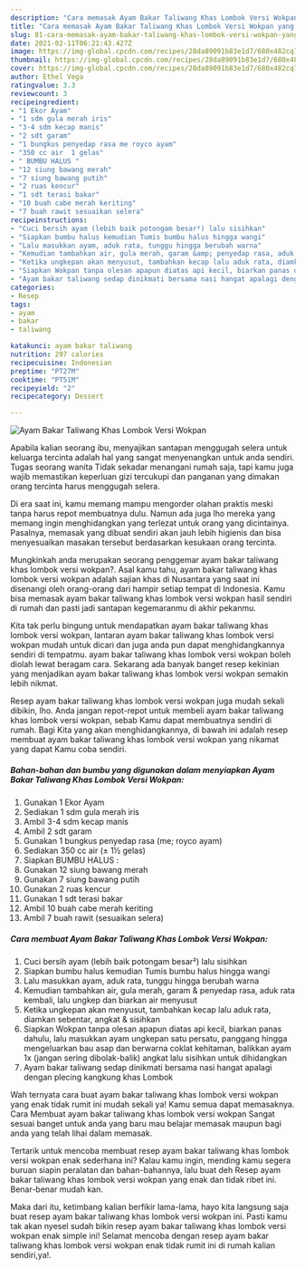 ```yaml
---
description: "Cara memasak Ayam Bakar Taliwang Khas Lombok Versi Wokpan yang enak dan Mudah Dibuat"
title: "Cara memasak Ayam Bakar Taliwang Khas Lombok Versi Wokpan yang enak dan Mudah Dibuat"
slug: 81-cara-memasak-ayam-bakar-taliwang-khas-lombok-versi-wokpan-yang-enak-dan-mudah-dibuat
date: 2021-02-11T06:21:43.427Z
image: https://img-global.cpcdn.com/recipes/28da89091b83e1d7/680x482cq70/ayam-bakar-taliwang-khas-lombok-versi-wokpan-foto-resep-utama.jpg
thumbnail: https://img-global.cpcdn.com/recipes/28da89091b83e1d7/680x482cq70/ayam-bakar-taliwang-khas-lombok-versi-wokpan-foto-resep-utama.jpg
cover: https://img-global.cpcdn.com/recipes/28da89091b83e1d7/680x482cq70/ayam-bakar-taliwang-khas-lombok-versi-wokpan-foto-resep-utama.jpg
author: Ethel Vega
ratingvalue: 3.3
reviewcount: 3
recipeingredient:
- "1 Ekor Ayam"
- "1 sdm gula merah iris"
- "3-4 sdm kecap manis"
- "2 sdt garam"
- "1 bungkus penyedap rasa me royco ayam"
- "350 cc air  1 gelas"
- " BUMBU HALUS "
- "12 siung bawang merah"
- "7 siung bawang putih"
- "2 ruas kencur"
- "1 sdt terasi bakar"
- "10 buah cabe merah keriting"
- "7 buah rawit sesuaikan selera"
recipeinstructions:
- "Cuci bersih ayam (lebih baik potongam besar²) lalu sisihkan"
- "Siapkan bumbu halus kemudian Tumis bumbu halus hingga wangi"
- "Lalu masukkan ayam, aduk rata, tunggu hingga berubah warna"
- "Kemudian tambahkan air, gula merah, garam &amp; penyedap rasa, aduk rata kembali, lalu ungkep dan biarkan air menyusut"
- "Ketika ungkepan akan menyusut, tambahkan kecap lalu aduk rata, diamkan sebentar, angkat &amp; sisihkan"
- "Siapkan Wokpan tanpa olesan apapun diatas api kecil, biarkan panas dahulu, lalu masukkan ayam ungkepan satu persatu, panggang hingga mengeluarkan bau asap dan berwarna coklat kehitaman, balikkan ayam 1x (jangan sering dibolak-balik) angkat lalu sisihkan untuk dihidangkan"
- "Ayam bakar taliwang sedap dinikmati bersama nasi hangat apalagi dengan plecing kangkung khas Lombok"
categories:
- Resep
tags:
- ayam
- bakar
- taliwang

katakunci: ayam bakar taliwang 
nutrition: 297 calories
recipecuisine: Indonesian
preptime: "PT27M"
cooktime: "PT51M"
recipeyield: "2"
recipecategory: Dessert

---
```



![Ayam Bakar Taliwang Khas Lombok Versi Wokpan](https://img-global.cpcdn.com/recipes/28da89091b83e1d7/680x482cq70/ayam-bakar-taliwang-khas-lombok-versi-wokpan-foto-resep-utama.jpg)

Apabila kalian seorang ibu, menyajikan santapan menggugah selera untuk keluarga tercinta adalah hal yang sangat menyenangkan untuk anda sendiri. Tugas seorang  wanita Tidak sekadar menangani rumah saja, tapi kamu juga wajib memastikan keperluan gizi tercukupi dan panganan yang dimakan orang tercinta harus menggugah selera.

Di era  saat ini, kamu memang mampu mengorder olahan praktis meski tanpa harus repot membuatnya dulu. Namun ada juga lho mereka yang memang ingin menghidangkan yang terlezat untuk orang yang dicintainya. Pasalnya, memasak yang dibuat sendiri akan jauh lebih higienis dan bisa menyesuaikan masakan tersebut berdasarkan kesukaan orang tercinta. 



Mungkinkah anda merupakan seorang penggemar ayam bakar taliwang khas lombok versi wokpan?. Asal kamu tahu, ayam bakar taliwang khas lombok versi wokpan adalah sajian khas di Nusantara yang saat ini disenangi oleh orang-orang dari hampir setiap tempat di Indonesia. Kamu bisa memasak ayam bakar taliwang khas lombok versi wokpan hasil sendiri di rumah dan pasti jadi santapan kegemaranmu di akhir pekanmu.

Kita tak perlu bingung untuk mendapatkan ayam bakar taliwang khas lombok versi wokpan, lantaran ayam bakar taliwang khas lombok versi wokpan mudah untuk dicari dan juga anda pun dapat menghidangkannya sendiri di tempatmu. ayam bakar taliwang khas lombok versi wokpan boleh diolah lewat beragam cara. Sekarang ada banyak banget resep kekinian yang menjadikan ayam bakar taliwang khas lombok versi wokpan semakin lebih nikmat.

Resep ayam bakar taliwang khas lombok versi wokpan juga mudah sekali dibikin, lho. Anda jangan repot-repot untuk membeli ayam bakar taliwang khas lombok versi wokpan, sebab Kamu dapat membuatnya sendiri di rumah. Bagi Kita yang akan menghidangkannya, di bawah ini adalah resep membuat ayam bakar taliwang khas lombok versi wokpan yang nikamat yang dapat Kamu coba sendiri.

<!--inarticleads1-->

##### Bahan-bahan dan bumbu yang digunakan dalam menyiapkan Ayam Bakar Taliwang Khas Lombok Versi Wokpan:

1. Gunakan 1 Ekor Ayam
1. Sediakan 1 sdm gula merah iris
1. Ambil 3-4 sdm kecap manis
1. Ambil 2 sdt garam
1. Gunakan 1 bungkus penyedap rasa (me; royco ayam)
1. Sediakan 350 cc air (± 1½ gelas)
1. Siapkan  BUMBU HALUS :
1. Gunakan 12 siung bawang merah
1. Gunakan 7 siung bawang putih
1. Gunakan 2 ruas kencur
1. Gunakan 1 sdt terasi bakar
1. Ambil 10 buah cabe merah keriting
1. Ambil 7 buah rawit (sesuaikan selera)




<!--inarticleads2-->

##### Cara membuat Ayam Bakar Taliwang Khas Lombok Versi Wokpan:

1. Cuci bersih ayam (lebih baik potongam besar²) lalu sisihkan
1. Siapkan bumbu halus kemudian Tumis bumbu halus hingga wangi
1. Lalu masukkan ayam, aduk rata, tunggu hingga berubah warna
1. Kemudian tambahkan air, gula merah, garam &amp; penyedap rasa, aduk rata kembali, lalu ungkep dan biarkan air menyusut
1. Ketika ungkepan akan menyusut, tambahkan kecap lalu aduk rata, diamkan sebentar, angkat &amp; sisihkan
1. Siapkan Wokpan tanpa olesan apapun diatas api kecil, biarkan panas dahulu, lalu masukkan ayam ungkepan satu persatu, panggang hingga mengeluarkan bau asap dan berwarna coklat kehitaman, balikkan ayam 1x (jangan sering dibolak-balik) angkat lalu sisihkan untuk dihidangkan
1. Ayam bakar taliwang sedap dinikmati bersama nasi hangat apalagi dengan plecing kangkung khas Lombok




Wah ternyata cara buat ayam bakar taliwang khas lombok versi wokpan yang enak tidak rumit ini mudah sekali ya! Kamu semua dapat memasaknya. Cara Membuat ayam bakar taliwang khas lombok versi wokpan Sangat sesuai banget untuk anda yang baru mau belajar memasak maupun bagi anda yang telah lihai dalam memasak.

Tertarik untuk mencoba membuat resep ayam bakar taliwang khas lombok versi wokpan enak sederhana ini? Kalau kamu ingin, mending kamu segera buruan siapin peralatan dan bahan-bahannya, lalu buat deh Resep ayam bakar taliwang khas lombok versi wokpan yang enak dan tidak ribet ini. Benar-benar mudah kan. 

Maka dari itu, ketimbang kalian berfikir lama-lama, hayo kita langsung saja buat resep ayam bakar taliwang khas lombok versi wokpan ini. Pasti kamu tak akan nyesel sudah bikin resep ayam bakar taliwang khas lombok versi wokpan enak simple ini! Selamat mencoba dengan resep ayam bakar taliwang khas lombok versi wokpan enak tidak rumit ini di rumah kalian sendiri,ya!.


